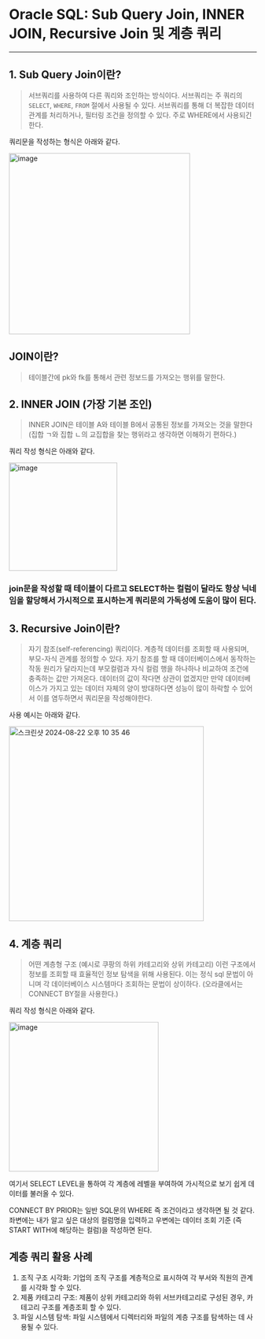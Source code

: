 # Oracle SQL: Sub Query Join, INNER JOIN, Recursive Join 및 계층 쿼리

***

## 1. Sub Query Join이란?
> 서브쿼리를 사용하여 다른 쿼리와 조인하는 방식이다. 서브쿼리는 주 쿼리의 `SELECT`, `WHERE`, `FROM` 절에서 사용될 수 있다. 서브쿼리를 통해 더 복잡한 데이터 관계를 처리하거나, 필터링 조건을 정의할 수 있다.
> 주로 WHERE에서 사용되긴 한다.

쿼리문을 작성하는 형식은 아래와 같다.

<img width="368" alt="image" src="https://github.com/user-attachments/assets/2b96e252-137a-4f36-931d-13010a5b1f66">

## JOIN이란?
> 테이블간에 pk와 fk를 통해서 관련 정보드를 가져오는 행위를 말한다.

## 2. INNER JOIN (가장 기본 조인)
> INNER JOIN은 테이블 A와 테이블 B에서 공통된 정보를 가져오는 것을 말한다 (집합 ㄱ와 집합 ㄴ의 교집합을 찾는 행위라고 생각하면 이해하기 편하다.)

쿼리 작성 형식은 아래와 같다.

<img width="220" alt="image" src="https://github.com/user-attachments/assets/6f139052-7327-4280-b3e0-3788a6ce78f6">

### join문을 작성할 때 테이블이 다르고 SELECT하는 컬럼이 달라도 항상 닉네임을 할당해서 가시적으로 표시하는게 쿼리문의 가독성에 도움이 많이 된다.

## 3. Recursive Join이란?
> 자기 참조(self-referencing) 쿼리이다. 계층적 데이터를 조회할 때 사용되며, 부모-자식 관계를 정의할 수 있다.
> 자기 참조를 할 때 데이터베이스에서 동작하는 작동 원리가 달라지는데 부모컬럼과 자식 컬럼 행을 하나하나 비교하여 조건에 충족하는 값만 가져온다.
> 데이터의 값이 작다면 상관이 없겠지만 만약 데이터베이스가 가지고 있는 데이터 자체의 양이 방대하다면 성능이 많이 하락할 수 있어서 이를 염두하면서 쿼리문을 작성해야한다.

사용 예시는 아래와 같다.

<img width="396" alt="스크린샷 2024-08-22 오후 10 35 46" src="https://github.com/user-attachments/assets/b3a5ae4f-7178-4d42-9d8e-ecf35bbefb26">

## 4. 계층 쿼리
> 어떤 계층형 구조 (예시로 쿠팡의 하위 카테고리와 상위 카테고리) 이런 구조에서 정보를 조회할 때 효율적인 정보 탐색을 위해 사용된다.
> 이는 정식 sql 문법이 아니며 각 데이터베이스 시스템마다 조회하는 문법이 상이하다. (오라클에서는 CONNECT BY절을 사용한다.)

쿼리 작성 형식은 아래와 같다.

<img width="304" alt="image" src="https://github.com/user-attachments/assets/a535c88a-25d3-4767-9ae0-c510a682eac2">

여기서 SELECT LEVEL을 통하여 각 계층에 레벨을 부여하여 가시적으로 보기 쉽게 데이터를 불러올 수 있다.

CONNECT BY PRIOR는 일반 SQL문의 WHERE 즉 조건이라고 생각하면 될 것 같다.
좌변에는 내가 알고 싶은 대상의 컬럼명을 입력하고 우변에는 데이터 조회 기준 (즉 START WITH에 해당하는 컬럼)을 작성하면 된다.

## 계층 쿼리 활용 사례
1. 조직 구조 시각화: 기업의 조직 구조를 계층적으로 표시하여 각 부서와 직원의 관계를 시각화 할 수 있다.
2. 제품 카테고리 구조: 제품이 상위 카테고리와 하위 서브카테고리로 구성된 경우, 카테고리 구조를 계층조회 할 수 있다.
3. 파일 시스템 탐색: 파일 시스템에서 디렉터리와 파일의 계층 구조를 탐색하는 데 사용될 수 있다.






